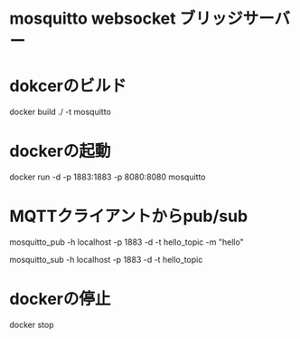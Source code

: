 # mosquitto websocket ブリッジサーバー

# dokcerのビルド
docker build ./ -t mosquitto

# dockerの起動
docker run -d -p 1883:1883 -p 8080:8080 mosquitto

# MQTTクライアントからpub/sub
mosquitto_pub -h localhost -p 1883 -d -t hello_topic -m "hello"

mosquitto_sub -h localhost -p 1883 -d -t hello_topic

# dockerの停止
docker stop 

